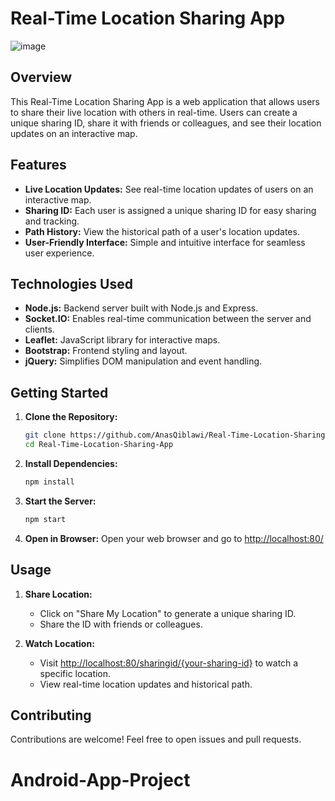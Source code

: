 # Real-Time Location Sharing App

![image](https://github.com/AnasQiblawi/Real-Time-Location-Sharing-App/assets/8499322/c0b57f99-6f77-4f52-a5de-a2311a9eb91a)


## Overview

This Real-Time Location Sharing App is a web application that allows users to share their live location with others in real-time. Users can create a unique sharing ID, share it with friends or colleagues, and see their location updates on an interactive map.

## Features

- **Live Location Updates:** See real-time location updates of users on an interactive map.
- **Sharing ID:** Each user is assigned a unique sharing ID for easy sharing and tracking.
- **Path History:** View the historical path of a user's location updates.
- **User-Friendly Interface:** Simple and intuitive interface for seamless user experience.

## Technologies Used

- **Node.js:** Backend server built with Node.js and Express.
- **Socket.IO:** Enables real-time communication between the server and clients.
- **Leaflet:** JavaScript library for interactive maps.
- **Bootstrap:** Frontend styling and layout.
- **jQuery:** Simplifies DOM manipulation and event handling.

## Getting Started

1. **Clone the Repository:**
   ```bash
   git clone https://github.com/AnasQiblawi/Real-Time-Location-Sharing-App.git
   cd Real-Time-Location-Sharing-App
   ```

2. **Install Dependencies:**
   ```bash
   npm install
   ```

3. **Start the Server:**
   ```bash
   npm start
   ```

4. **Open in Browser:**
   Open your web browser and go to [http://localhost:80/](http://localhost:80/)

## Usage

1. **Share Location:**
   - Click on "Share My Location" to generate a unique sharing ID.
   - Share the ID with friends or colleagues.

2. **Watch Location:**
   - Visit [http://localhost:80/sharingid/{your-sharing-id}](http://localhost:80/sharingid/{your-sharing-id}) to watch a specific location.
   - View real-time location updates and historical path.

## Contributing

Contributions are welcome! Feel free to open issues and pull requests.
# Android-App-Project
